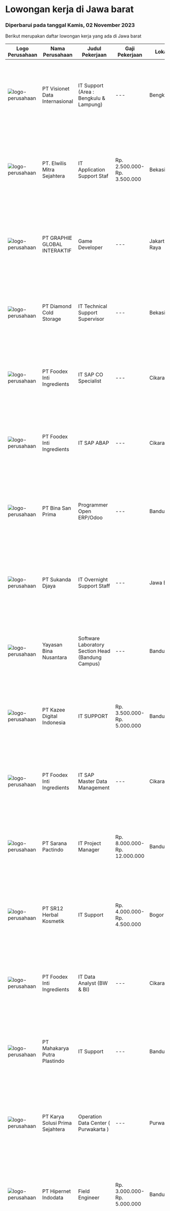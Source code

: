 
  # Lowongan kerja di Jawa barat

  ### Diperbarui pada tanggal Kamis, 02 November 2023

  Berikut merupakan daftar lowongan kerja yang ada di Jawa barat

  |Logo Perusahaan | Nama Perusahaan | Judul Pekerjaan | Gaji Pekerjaan | Lokasi | Deskripsi | Tanggal diunggah | Pranala |
  | -------------- | --------------- | --------------- | --------- | --------- | -------------- | ------- | ----------- |
  |![logo-perusahaan](https://image-service-cdn.seek.com.au/84d23b3586ee4efd70ea62878095fcc6b1639e33/ee4dce1061f3f616224767ad58cb2fc751b8d2dc)|PT Visionet Data Internasional|IT Support (Area : Bengkulu & Lampung)|---|Bengkulu|Tanggung Jawab Utama : Monitoring system dan jaringan Melakukan troubleshooting jaringan, hardware dan software Maintain penyelesaian tiket sesuai...|Selasa, 31 Oktober 2023|https://www.jobstreet.co.id/id/job/it-support-area-%3A-bengkulu-lampung-4514868?token=0~b85d6712-87e0-4391-9c64-409f1011aaf8&sectionRank=1&jobId=jobstreet-id-job-4514868|
|![logo-perusahaan](https://image-service-cdn.seek.com.au/614d8fafdb101eb0fdec3725d28b7218e0454815/ee4dce1061f3f616224767ad58cb2fc751b8d2dc)|PT. Elwilis Mitra Sejahtera|IT Application Support Staf|Rp. 2.500.000-Rp. 3.500.000|Bekasi|Kualifikasi Pekerjaan: Usia maksimal 30 tahun Lulusan SMK / D3 Informatika Memahami dan menguasai segala hal yang berhubungan dengan komputer,...|Rabu, 01 November 2023|https://www.jobstreet.co.id/id/job/it-application-support-staf-4515274?token=0~b85d6712-87e0-4391-9c64-409f1011aaf8&sectionRank=2&jobId=jobstreet-id-job-4515274|
|![logo-perusahaan](https://image-service-cdn.seek.com.au/f9a751ea24d68e4658d0eb7882e2db58a9b95cb0/ee4dce1061f3f616224767ad58cb2fc751b8d2dc)|PT GRAPHIE GLOBAL INTERAKTIF|Game Developer|---|Jakarta Raya|Deskripsi Pekerjaan : Usia maksimal 40 tahun Pendidikan terakhir minimal D3 Menyenangi dunia aplikasi komputer dan pembuatan game Mempunyai kemampuan...|Senin, 30 Oktober 2023|https://www.jobstreet.co.id/id/job/game-developer-4513833?token=0~b85d6712-87e0-4391-9c64-409f1011aaf8&sectionRank=3&jobId=jobstreet-id-job-4513833|
|![logo-perusahaan](https://image-service-cdn.seek.com.au/6d56383b0316bf97f26e28d2c030d8c39fd1c836/ee4dce1061f3f616224767ad58cb2fc751b8d2dc)|PT Diamond Cold Storage|IT Technical Support Supervisor|---|Bekasi|Requirements :Experience 3 years in handling Helpdesk / Support User, Field SupportFamiliar with Helpdesk Ticketing System, Monitoring...|Selasa, 31 Oktober 2023|https://www.jobstreet.co.id/id/job/it-technical-support-supervisor-4514300?token=0~b85d6712-87e0-4391-9c64-409f1011aaf8&sectionRank=4&jobId=jobstreet-id-job-4514300|
|![logo-perusahaan](https://image-service-cdn.seek.com.au/9a6477fb91ef827eaafc3abb1be8aa59a6a1cf57/ee4dce1061f3f616224767ad58cb2fc751b8d2dc)|PT Foodex Inti Ingredients|IT SAP CO Specialist|---|Cikarang|Job Description: To Lead SAP CO support &amp; change request independently. at least 2 full cycle project implementation To Lead the roll out SAP CO...|Selasa, 31 Oktober 2023|https://www.jobstreet.co.id/id/job/it-sap-co-specialist-4515018?token=0~b85d6712-87e0-4391-9c64-409f1011aaf8&sectionRank=5&jobId=jobstreet-id-job-4515018|
|![logo-perusahaan](https://image-service-cdn.seek.com.au/9a6477fb91ef827eaafc3abb1be8aa59a6a1cf57/ee4dce1061f3f616224767ad58cb2fc751b8d2dc)|PT Foodex Inti Ingredients|IT SAP ABAP|---|Cikarang|Job Description: Analyze, design, development, improvement, maintenance, testing and support ABAP objects on SAP implementation projects in...|Rabu, 01 November 2023|https://www.jobstreet.co.id/id/job/it-sap-abap-4515379?token=0~b85d6712-87e0-4391-9c64-409f1011aaf8&sectionRank=6&jobId=jobstreet-id-job-4515379|
|![logo-perusahaan](https://image-service-cdn.seek.com.au/322c896d691228877a0a5841fa038758c9909b92/ee4dce1061f3f616224767ad58cb2fc751b8d2dc)|PT Bina San Prima|Programmer Open ERP/Odoo|---|Bandung|Syarat Jabatan : Pendidikan minimal D3 Teknik Informatika atau Sistem Informasi Usia maksimal 35 tahun Menguasai bahasa pemograman Phyton dan Odoo ERP...|Kamis, 02 November 2023|https://www.jobstreet.co.id/id/job/programmer-open-erp-odoo-4516495?token=0~b85d6712-87e0-4391-9c64-409f1011aaf8&sectionRank=7&jobId=jobstreet-id-job-4516495|
|![logo-perusahaan](https://image-service-cdn.seek.com.au/6d56383b0316bf97f26e28d2c030d8c39fd1c836/ee4dce1061f3f616224767ad58cb2fc751b8d2dc)|PT Sukanda Djaya|IT Overnight Support Staff|---|Jawa Barat|Requirements : Experience 2 years in handling Helpdesk / Support User, Field Support Familiar with Helpdesk Ticketing System, Monitoring System...|Selasa, 31 Oktober 2023|https://www.jobstreet.co.id/id/job/it-overnight-support-staff-4514887?token=0~b85d6712-87e0-4391-9c64-409f1011aaf8&sectionRank=8&jobId=jobstreet-id-job-4514887|
|![logo-perusahaan](https://image-service-cdn.seek.com.au/299dad8efc22bd883e751be779b1e6f409671577/ee4dce1061f3f616224767ad58cb2fc751b8d2dc)|Yayasan Bina Nusantara|Software Laboratory Section Head (Bandung Campus)|---|Bandung|It's fun to work in a company where people truly BELIEVE in what they are doing!We're committed to bringing passion and customer focus to the...|Rabu, 01 November 2023|https://www.jobstreet.co.id/id/job/software-laboratory-section-head-bandung-campus-4515697?token=0~b85d6712-87e0-4391-9c64-409f1011aaf8&sectionRank=9&jobId=jobstreet-id-job-4515697|
|![logo-perusahaan](https://image-service-cdn.seek.com.au/2f73f015009719a2a165513ea13522700ae23008/ee4dce1061f3f616224767ad58cb2fc751b8d2dc)|PT Kazee Digital Indonesia|IT SUPPORT|Rp. 3.500.000-Rp. 5.000.000|Bandung|Responsibilites: Berkomunikasi secara langsung dengan pelanggan via telepon, WhatsApp, media elektronik lainnya seperti email, atau secara langsung...|Senin, 30 Oktober 2023|https://www.jobstreet.co.id/id/job/it-support-4513348?token=0~b85d6712-87e0-4391-9c64-409f1011aaf8&sectionRank=10&jobId=jobstreet-id-job-4513348|
|![logo-perusahaan](https://image-service-cdn.seek.com.au/9a6477fb91ef827eaafc3abb1be8aa59a6a1cf57/ee4dce1061f3f616224767ad58cb2fc751b8d2dc)|PT Foodex Inti Ingredients|IT SAP Master Data Management|---|Cikarang|Job Descripstion: Execute changes to SAP master data (e.g. material, BOM, Routing, Prod version, Vendor, Customer, purchasing info record, bill of...|Rabu, 01 November 2023|https://www.jobstreet.co.id/id/job/it-sap-master-data-management-4515464?token=0~b85d6712-87e0-4391-9c64-409f1011aaf8&sectionRank=11&jobId=jobstreet-id-job-4515464|
|![logo-perusahaan](https://image-service-cdn.seek.com.au/98982338245954acade7338ecccff8adaf4bc449/ee4dce1061f3f616224767ad58cb2fc751b8d2dc)|PT Sarana Pactindo|IT Project Manager|Rp. 8.000.000-Rp. 12.000.000|Bandung|Job Description: Plan the project Define the scope of the project in collaboration with senior management Create a detailed work plan which identifies...|Rabu, 01 November 2023|https://www.jobstreet.co.id/id/job/it-project-manager-4515715?token=0~b85d6712-87e0-4391-9c64-409f1011aaf8&sectionRank=12&jobId=jobstreet-id-job-4515715|
|![logo-perusahaan](https://image-service-cdn.seek.com.au/331cc6d4d8722043300886d27125fd56c3f0cdfd/ee4dce1061f3f616224767ad58cb2fc751b8d2dc)|PT SR12 Herbal Kosmetik|IT Support|Rp. 4.000.000-Rp. 4.500.000|Bogor|Kualifikasi: Pendidikan Min. SMK Berpengalaman menangani PC Troubleshooting baik hardware maupun software Mampu instalasi Aplikasi dan OS Windows...|Senin, 30 Oktober 2023|https://www.jobstreet.co.id/id/job/it-support-4513685?token=0~b85d6712-87e0-4391-9c64-409f1011aaf8&sectionRank=13&jobId=jobstreet-id-job-4513685|
|![logo-perusahaan](https://image-service-cdn.seek.com.au/9a6477fb91ef827eaafc3abb1be8aa59a6a1cf57/ee4dce1061f3f616224767ad58cb2fc751b8d2dc)|PT Foodex Inti Ingredients|IT Data Analyst (BW & BI)|---|Cikarang|Job Description: (BI) Developer to create and manage BI and analytics solutions that turn data into knowledge Provide business intelligence services,...|Rabu, 01 November 2023|https://www.jobstreet.co.id/id/job/it-data-analyst-bw-bi-4515404?token=0~b85d6712-87e0-4391-9c64-409f1011aaf8&sectionRank=14&jobId=jobstreet-id-job-4515404|
|![logo-perusahaan](https://image-service-cdn.seek.com.au/90b0d8afd74dbb5c1fe2768d502f3562a1a13a5c/ee4dce1061f3f616224767ad58cb2fc751b8d2dc)|PT Mahakarya Putra Plastindo|IT Support|---|Bandung|Tugas dan Tanggung Jawab : Menguasai troubleshooting hardware dan software Menguasai Windows, Linux, LAN, WAN, Setting Router Mampu merakit,...|Selasa, 31 Oktober 2023|https://www.jobstreet.co.id/id/job/it-support-4513934?token=0~b85d6712-87e0-4391-9c64-409f1011aaf8&sectionRank=15&jobId=jobstreet-id-job-4513934|
|![logo-perusahaan](https://image-service-cdn.seek.com.au/bb0f2c313297f2db3d497466b95d7da85644edc0/ee4dce1061f3f616224767ad58cb2fc751b8d2dc)|PT Karya Solusi Prima Sejahtera|Operation Data Center ( Purwakarta )|---|Purwakarta|Deskripsi Pekerjaan Usia Maksimal 30 Tahun Pendidikan D3 (Teknik Informatika/Teknik Elektro/Teknik Mesin) Melakukan kegiatan Daily Checklist  Memantau...|Senin, 30 Oktober 2023|https://www.jobstreet.co.id/id/job/operation-data-center-purwakarta-4513180?token=0~b85d6712-87e0-4391-9c64-409f1011aaf8&sectionRank=16&jobId=jobstreet-id-job-4513180|
|![logo-perusahaan](https://image-service-cdn.seek.com.au/62148b692fdfbf4a4a11c7764913b8f0db15fa3f/ee4dce1061f3f616224767ad58cb2fc751b8d2dc)|PT Hipernet Indodata|Field Engineer|Rp. 3.000.000-Rp. 5.000.000|Bandung|Deskripsi Pekerjaan: Melakukan survei lokasi untuk calon customer baru, instalasi dan maintenance Melakukan troubleshooting jaringan dan dokumentasi...|Selasa, 31 Oktober 2023|https://www.jobstreet.co.id/id/job/field-engineer-4514886?token=0~b85d6712-87e0-4391-9c64-409f1011aaf8&sectionRank=17&jobId=jobstreet-id-job-4514886|
|![logo-perusahaan](https://image-service-cdn.seek.com.au/39e872a172b4778a969f55759ed92018e1e16d63/ee4dce1061f3f616224767ad58cb2fc751b8d2dc)|PT Infolog Solutions Indonesia|Software Engineer|Rp. 7.500.000-Rp. 12.000.000|Jakarta Raya|About Us: Infolog is a Singapore Software &amp; Consultancy Company focuses in Warehouse Management System &amp; Transport System as well Warehouse...|Selasa, 31 Oktober 2023|https://www.jobstreet.co.id/id/job/software-engineer-4514054?token=0~b85d6712-87e0-4391-9c64-409f1011aaf8&sectionRank=18&jobId=jobstreet-id-job-4514054|
|![logo-perusahaan](https://image-service-cdn.seek.com.au/9edee200d1a707bb39f0e3d0bfb0ff6aa2f60ab2/ee4dce1061f3f616224767ad58cb2fc751b8d2dc)|PT HYUNDAI ENERGY INDONESIA|IT Staff|Rp. 6.000.000-Rp. 7.500.000|Cikarang|General Roles: Installation, maintenance, monitor and provide daily support (both for hardware and software). Good Logical in Troubleshooting of...|Rabu, 25 Oktober 2023|https://www.jobstreet.co.id/id/job/it-staff-4509680?token=0~b85d6712-87e0-4391-9c64-409f1011aaf8&sectionRank=19&jobId=jobstreet-id-job-4509680|
|![logo-perusahaan](https://image-service-cdn.seek.com.au/5eb05aabcbcd20e75c04c69e00c8ea64e373a8cd/ee4dce1061f3f616224767ad58cb2fc751b8d2dc)|PT Wahana Duta Jaya Rucika|IT Programmer|---|Bekasi|Melakukan pembuatan, pengembangan dan dokumentasi sistem/aplikasi agar sistem yang dibuat sesuai dengan kebutuhan user dan dapat dirilis sesuai dengan...|Senin, 30 Oktober 2023|https://www.jobstreet.co.id/id/job/it-programmer-4512667?token=0~b85d6712-87e0-4391-9c64-409f1011aaf8&sectionRank=20&jobId=jobstreet-id-job-4512667|
|![logo-perusahaan](https://i.ibb.co/sqvTCh9/112815900-stock-vector-no-image-available-icon-flat-vector.webp)|PT. ATA Internasional Industri|PLC Programming Engineer|Rp. 5.500.000-Rp. 8.000.000|Bekasi|Kualifikasi : Lulusan D3/S1 Jurusan Mechanical &amp; Electrical Engineering (Lebih Disukai) Memiliki pengalaman minimal 2 tahun sebagai Teknisi...|Selasa, 31 Oktober 2023|https://www.jobstreet.co.id/id/job/plc-programming-engineer-4513990?token=0~b85d6712-87e0-4391-9c64-409f1011aaf8&sectionRank=21&jobId=jobstreet-id-job-4513990|
|![logo-perusahaan](https://image-service-cdn.seek.com.au/f59def45d2e269d7bef887776b0e1c5d763cf7fc/ee4dce1061f3f616224767ad58cb2fc751b8d2dc)|PT Softex Indonesia|Operational Excellence Data Analyst|---|Karawang|This position will lead Operational Excellence Specialist supports the Supply Chain Optimization and Excellence Supply Chain Team, the position...|Rabu, 01 November 2023|https://www.jobstreet.co.id/id/job/operational-excellence-data-analyst-4515259?token=0~b85d6712-87e0-4391-9c64-409f1011aaf8&sectionRank=22&jobId=jobstreet-id-job-4515259|
|![logo-perusahaan](https://image-service-cdn.seek.com.au/6108f58b8d52b8e5523830ee4b11d6074377e515/ee4dce1061f3f616224767ad58cb2fc751b8d2dc)|PT SatNetCom|Xamarin Senior Software Engineer|---|Bandung|Job DescriptionWe are looking for a Senior Xamarin Developer you will be responsible for developing fully functional, well-tested, and cross-platform...|Rabu, 01 November 2023|https://www.jobstreet.co.id/id/job/xamarin-senior-software-engineer-4515844?token=0~b85d6712-87e0-4391-9c64-409f1011aaf8&sectionRank=23&jobId=jobstreet-id-job-4515844|
|![logo-perusahaan](https://image-service-cdn.seek.com.au/102dca1c75fb558e6532d8df396235b956dd0e8e/ee4dce1061f3f616224767ad58cb2fc751b8d2dc)|Rolling Glory - Creative Digital Enabler|Business Analyst|Rp. 5.000.000-Rp. 7.000.000|Bandung|Requirements : Experience in define business problems and gathering of technical and non-technical information for digital product, Experience in...|Senin, 30 Oktober 2023|https://www.jobstreet.co.id/id/job/business-analyst-4513795?token=0~b85d6712-87e0-4391-9c64-409f1011aaf8&sectionRank=24&jobId=jobstreet-id-job-4513795|
|![logo-perusahaan](https://image-service-cdn.seek.com.au/bc8189667b614c1dc89e3a55ed0c2e3f58b56040/ee4dce1061f3f616224767ad58cb2fc751b8d2dc)|Luce Maintenance Group|UX Designer|Rp. 8.500.000-Rp. 15.500.000|Bandung|UX Designer Luce SG Bandung, Indonesia Salary 6,500,000 – 15,500,000 Gross per month Job Highlights  Competitive pay  Constant opportunity for...|Senin, 30 Oktober 2023|https://www.jobstreet.co.id/id/job/ux-designer-11099198/origin/sg?token=0~b85d6712-87e0-4391-9c64-409f1011aaf8&sectionRank=25&jobId=jobstreet-sg-job-11099198|
|![logo-perusahaan](https://image-service-cdn.seek.com.au/485760318233d85f6910d639ea9aaf7ffec69cc4/ee4dce1061f3f616224767ad58cb2fc751b8d2dc)|Fuji Recruitment (PT. Fuji Bijak Prestasi)|IT Support Staff (Cikarang)|Rp. 5.600.000-Rp. 6.400.000|Cikarang|Manage company's hardware and software Trouble shooting hardware &amp; software Managing company's printer, phone, CCTV Support GA tasks Monitor MTC...|Rabu, 25 Oktober 2023|https://www.jobstreet.co.id/id/job/it-support-staff-cikarang-4509300?token=0~b85d6712-87e0-4391-9c64-409f1011aaf8&sectionRank=26&jobId=jobstreet-id-job-4509300|
|![logo-perusahaan](https://i.ibb.co/sqvTCh9/112815900-stock-vector-no-image-available-icon-flat-vector.webp)|PT Sarana Makin Mulia|Senior Programmer|Rp. 9.000.000-Rp. 18.000.000|Jawa Barat|Kandidat harus memiliki setidaknya Gelar Sarjana di Teknik Informatika atau setara. Pengalaman minimal 1 tahun sebagai Senior Programmer Mampu,...|Jumat, 27 Oktober 2023|https://www.jobstreet.co.id/id/job/senior-programmer-4511806?token=0~b85d6712-87e0-4391-9c64-409f1011aaf8&sectionRank=27&jobId=jobstreet-id-job-4511806|
|![logo-perusahaan](https://image-service-cdn.seek.com.au/4cc5b4edd8a09fb41741a122f57ee79a81b9a89e/ee4dce1061f3f616224767ad58cb2fc751b8d2dc)|PT Lintas Media Danawa|Front End/Back End GIS Developer|---|Depok|Requirements Front-End GIS Developer:  Lulusan Informatikan jurusan SIG/GIS atau Sejenisnya Memiliki experience mengerjakan project di Map ...|Selasa, 31 Oktober 2023|https://www.jobstreet.co.id/id/job/front-end-back-end-gis-developer-4514495?token=0~b85d6712-87e0-4391-9c64-409f1011aaf8&sectionRank=28&jobId=jobstreet-id-job-4514495|
|![logo-perusahaan](https://image-service-cdn.seek.com.au/c64adebccbcdcd9f100638f156c0b721c38c91af/ee4dce1061f3f616224767ad58cb2fc751b8d2dc)|PT YKK ZIPCO INDONESIA|Production Engineering (IT Programmer)|---|Bekasi|PT YKK ZIPCO INDONESIA, has been operating since 1989 in Indonesia. Today, we are entering a period of transition and stepping up to a new level of...|Jumat, 27 Oktober 2023|https://www.jobstreet.co.id/id/job/production-engineering-it-programmer-4512092?token=0~b85d6712-87e0-4391-9c64-409f1011aaf8&sectionRank=29&jobId=jobstreet-id-job-4512092|
|![logo-perusahaan](https://image-service-cdn.seek.com.au/bb0f2c313297f2db3d497466b95d7da85644edc0/ee4dce1061f3f616224767ad58cb2fc751b8d2dc)|PT Karya Solusi Prima Sejahtera|IT Engineer|Rp. 4.600.000-Rp. 5.500.000|Purwakarta|QUALIFICATION : Has some basic experience in IT Networking and System Engineer Has some experience in Security System (CCTV and ACS) ROLE...|Jumat, 27 Oktober 2023|https://www.jobstreet.co.id/id/job/it-engineer-4512149?token=0~b85d6712-87e0-4391-9c64-409f1011aaf8&sectionRank=30&jobId=jobstreet-id-job-4512149|


  [Kembali ke daftar lowongan kerja 🔙](../README.md#daftar-lowongan-kerja)
  